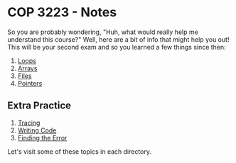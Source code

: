 # COP 3223 - Notes
So you are probably wondering, "Huh, what would really help me understand this course?" Well, here are a bit of info that might help you out! This will be your second exam and so you learned a few things since then:

1. [Loops](https://github.com/maxcell/cop-3223/tree/master/loops)
2. [Arrays](https://github.com/maxcell/cop-3223/tree/master/arrays)
3. [Files](https://github.com/maxcell/cop-3223/tree/master/files)
4. [Pointers](https://github.com/maxcell/cop-3223/tree/master/pointers)

## Extra Practice
1. [Tracing](#)
2. [Writing Code](https://github.com/maxcell/cop-3223/tree/master/extra-practice/writing-code)
3. [Finding the Error](https://github.com/maxcell/cop-3223/tree/master/extra-practice/find-error)

Let's visit some of these topics in each directory.
